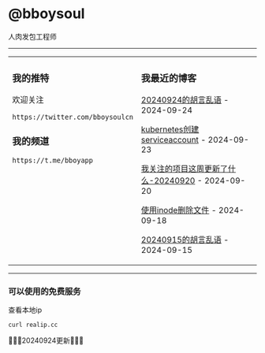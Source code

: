 # @bboysoul

人肉发包工程师

---


<table>
<tr>
<td valign="top" width="50%">

### 我的推特

欢迎关注

`https://twitter.com/bboysoulcn`

### 我的频道

`https://t.me/bboyapp`

</td>
<td valign="top" width="50%">

### 我最近的博客

<!-- blog start -->
[20240924的胡言乱语](https://www.bboy.app/2024/09/24/20240924%E7%9A%84%E8%83%A1%E8%A8%80%E4%B9%B1%E8%AF%AD/) - 2024-09-24

[kubernetes创建serviceaccount](https://www.bboy.app/2024/09/23/kubernetes%E5%88%9B%E5%BB%BAserviceaccount/) - 2024-09-23

[我关注的项目这周更新了什么-20240920](https://www.bboy.app/2024/09/20/%E6%88%91%E5%85%B3%E6%B3%A8%E7%9A%84%E9%A1%B9%E7%9B%AE%E8%BF%99%E5%91%A8%E6%9B%B4%E6%96%B0%E4%BA%86%E4%BB%80%E4%B9%88-20240920/) - 2024-09-20

[使用inode删除文件](https://www.bboy.app/2024/09/18/%E4%BD%BF%E7%94%A8inode%E5%88%A0%E9%99%A4%E6%96%87%E4%BB%B6/) - 2024-09-18

[20240915的胡言乱语](https://www.bboy.app/2024/09/15/20240915%E7%9A%84%E8%83%A1%E8%A8%80%E4%B9%B1%E8%AF%AD/) - 2024-09-15
<!-- blog end -->
</td>
</tr></table>

---

### 可以使用的免费服务

查看本地ip

`curl realip.cc`

🤖🤖🤖20240924更新🤖🤖🤖


